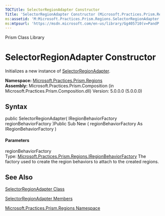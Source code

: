 ```yaml
---
TOCTitle: SelectorRegionAdapter Constructor
Title: 'SelectorRegionAdapter Constructor (Microsoft.Practices.Prism.Regions)'
ms:assetid: 'M:Microsoft.Practices.Prism.Regions.SelectorRegionAdapter.\#ctor(Microsoft.Practices.Prism.Regions.IRegionBehaviorFactory)'
ms:mtpsurl: 'https://msdn.microsoft.com/en-us/library/Gg405710(v=PandP.50)'
---
```


Prism Class Library

SelectorRegionAdapter Constructor
=================================

Initializes a new instance of [SelectorRegionAdapter](https://msdn.microsoft.com/t:microsoft.practices.prism.regions.selectorregionadapter).

**Namespace:** [Microsoft.Practices.Prism.Regions](https://msdn.microsoft.com/n:microsoft.practices.prism.regions)
**Assembly:** Microsoft.Practices.Prism.Composition (in Microsoft.Practices.Prism.Composition.dll) Version: 5.0.0.0 (5.0.0.0)

## Syntax


<span id="syntaxToggle"></span>public SelectorRegionAdapter( IRegionBehaviorFactory regionBehaviorFactory )Public Sub New ( regionBehaviorFactory As IRegionBehaviorFactory )
#### Parameters

regionBehaviorFactory  
Type: [Microsoft.Practices.Prism.Regions.IRegionBehaviorFactory](https://msdn.microsoft.com/t:microsoft.practices.prism.regions.iregionbehaviorfactory)
The factory used to create the region behaviors to attach to the created regions.

See Also
--------


[SelectorRegionAdapter Class](https://msdn.microsoft.com/t:microsoft.practices.prism.regions.selectorregionadapter)

[SelectorRegionAdapter Members](https://msdn.microsoft.com/allmembers.t:microsoft.practices.prism.regions.selectorregionadapter)

[Microsoft.Practices.Prism.Regions Namespace](https://msdn.microsoft.com/n:microsoft.practices.prism.regions)
